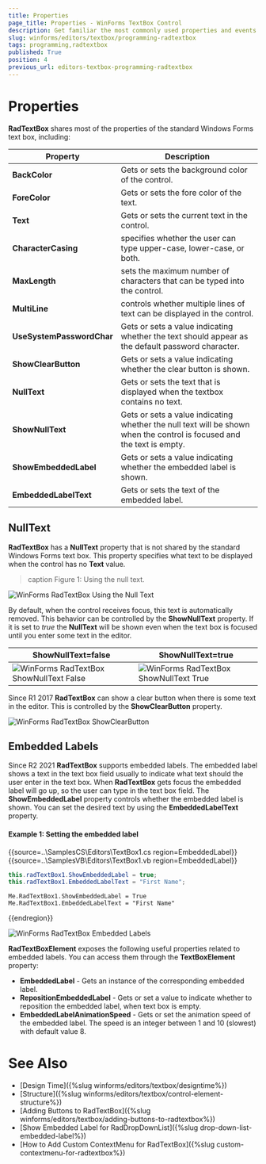 ```yaml
---
title: Properties 
page_title: Properties - WinForms TextBox Control
description: Get familiar the most commonly used properties and events of WinForms RadTextBox.
slug: winforms/editors/textbox/programming-radtextbox
tags: programming,radtextbox
published: True
position: 4
previous_url: editors-textbox-programming-radtextbox
---
```


# Properties

__RadTextBox__ shares most of the properties of the standard Windows Forms text box, including:

|Property|Description|
|---|---|
|__BackColor__|Gets or sets the background color of the control.|
|__ForeColor__|Gets or sets the fore color of the text.|
|__Text__|Gets or sets the current text in the control.|
|__CharacterCasing__|specifies whether the user can type upper-case, lower-case, or both.|
|__MaxLength__|sets the maximum number of characters that can be typed into the control. |
|__MultiLine__|controls whether multiple lines of text can be displayed in the control. |
|__UseSystemPasswordChar__|Gets or sets a value indicating whether the text should appear as the default password character.|
|**ShowClearButton**|Gets or sets a value indicating whether the clear button is shown.|
|**NullText**|Gets or sets the text that is displayed when the textbox contains no text. |
|**ShowNullText**|Gets or sets a value indicating whether the null text will be shown when the control is focused and the text is empty.|
|**ShowEmbeddedLabel**|Gets or sets a value indicating whether the embedded label is shown.|
|**EmbeddedLabelText**|Gets or sets the text of the embedded label.|

## NullText

__RadTextBox__ has a **NullText** property that is not shared by the standard Windows Forms text box. This property specifies what text to be displayed when the control has no __Text__ value. 

>caption Figure 1: Using the null text.

![WinForms RadTextBox Using the Null Text](images/editors-textbox-programming-radtextbox001.png)

By default, when the control receives  focus, this text is automatically removed. This behavior can be controlled by the **ShowNullText** property. If it is set to *true* the **NullText** will be shown even when the text box is focused until you enter some text in the editor.

|ShowNullText=false|ShowNullText=true|
|----|----|
|![WinForms RadTextBox ShowNullText False](images/editors-textbox-programming-radtextbox003.gif)|![WinForms RadTextBox ShowNullText True](images/editors-textbox-programming-radtextbox004.gif)|

Since R1 2017 **RadTextBox** can show a clear button when there is some text in the editor. This is controlled by the **ShowClearButton** property.

![WinForms RadTextBox ShowClearButton](images/editors-textbox-programming-radtextbox002.gif)

## Embedded Labels

Since R2 2021 **RadTextBox** supports embedded labels. The embedded label shows a text in the text box field usually to indicate what text should the user enter in the text box. When **RadTextBox** gets focus the embedded label will go up, so the user can type in the text box field. The **ShowEmbeddedLabel** property controls whether the embedded label is shown. You can set the desired text by using the **EmbeddedLabelText** property.

#### Example 1: Setting the embedded label

{{source=..\SamplesCS\Editors\TextBox1.cs region=EmbeddedLabel}} 
{{source=..\SamplesVB\Editors\TextBox1.vb region=EmbeddedLabel}} 

````C#       
this.radTextBox1.ShowEmbeddedLabel = true;
this.radTextBox1.EmbeddedLabelText = "First Name";

````
````VB.NET
Me.RadTextBox1.ShowEmbeddedLabel = True
Me.RadTextBox1.EmbeddedLabelText = "First Name"

````

{{endregion}} 

![WinForms RadTextBox Embedded Labels](images/editors-textbox-programming-radtextbox005.gif)

**RadTextBoxElement** exposes the following useful properties related to embedded labels. You can access them through the **TextBoxElement** property:

* **EmbeddedLabel** - Gets an instance of the corresponding embedded label. 
* **RepositionEmbeddedLabel** - Gets or set a value to indicate whether to reposition the embedded label, when text box is empty.
* **EmbeddedLabelAnimationSpeed** - Gets or set the animation speed of the embedded label.
The speed is an integer between 1 and 10 (slowest) with default value 8.


# See Also

* [Design Time]({%slug winforms/editors/textbox/designtime%})
* [Structure]({%slug winforms/editors/textbox/control-element-structure%})
* [Adding Buttons to RadTextBox]({%slug winforms/editors/textbox/adding-buttons-to-radtextbox%})
* [Show Embedded Label for RadDropDownList]({%slug drop-down-list-embedded-label%})
* [How to Add Custom ContextMenu for RadTextBox]({%slug custom-contextmenu-for-radtextbox%})
